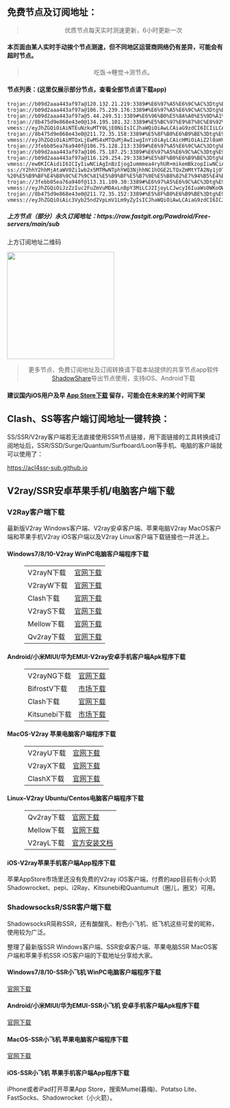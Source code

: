 
<h2>免费节点及订阅地址：</h2>
<blockquote>
<p style="text-align: center;">优质节点每天实时测速更新，6小时更新一次</p>
</blockquote>
<h4>本页面由某人实时手动挨个节点测速，但不同地区运营商网络仍有差异，可能会有超时节点。</h4>
<blockquote>
<p style="text-align: center;">吃饭->睡觉->测节点。</p>
</blockquote>
<h4>节点列表：(这里仅展示部分节点，查看全部节点请下载app)</h4>

```trojan://0cc6b4268dea0ba8@60.249.3.231:3389#%E5%8F%B0%E6%B9%BE%3Dtg%E9%A2%91%E9%81%93%3A%40bpjzx2%3D158
trojan://b09d2aaa443af97a@120.132.21.219:3389#%E6%97%A5%E6%9C%AC%3Dtg%E9%A2%91%E9%81%93%3A%40bpjzx2%3D29
trojan://b09d2aaa443af97a@106.75.239.176:3389#%E6%97%A5%E6%9C%AC%3Dtg%E9%A2%91%E9%81%93%3A%40bpjzx2%3D34
trojan://b09d2aaa443af97a@5.44.249.51:3389#%E6%96%B0%E5%8A%A0%E5%9D%A1%3Dtg%E9%A2%91%E9%81%93%3A%40bpjzx2%3D185
trojan://8b475d9e868e43e0@134.195.101.32:3389#%E5%BC%97%E9%87%8C%E8%92%99%E7%89%B9%3Dtg%E9%A2%91%E9%81%93%3A%40bpjzx2%3D234
vmess://eyJhZGQiOiAiNTEuNzkuMTY0LjE0NiIsICJhaWQiOiAwLCAiaG9zdCI6ICIiLCAiaWQiOiAiMmVmNjRkYzgtY2EzYy00NWI4LWFkNWYtMjA4NzE0NTIxNDNiIiwgIm5ldCI6ICJ3cyIsICJwYXRoIjogIi9mYXN0c3NoL3B1dGRjYmIvNjM1MDBmMjU0MWI4Ny8iLCAicG9ydCI6IDgwLCAicHMiOiAiZ2l0aHViLmNvbS9QYXdkcm9pZCAtIFx1NjViMFx1NTJhMFx1NTc2MU9WSCAyMiIsICJ0bHMiOiAiIiwgInR5cGUiOiAiYXV0byIsICJzZWN1cml0eSI6ICJhdXRvIiwgInNraXAtY2VydC12ZXJpZnkiOiB0cnVlLCAic25pIjogIiJ9
trojan://8b475d9e868e43e0@211.72.35.158:3389#%E5%8F%B0%E6%B9%BE%3Dtg%E9%A2%91%E9%81%93%3A%40bpjzx2%3D118
vmess://eyJhZGQiOiAiMTQxLjEwMS4xMTQuMjAwIiwgInYiOiAyLCAicHMiOiAiZ2l0aHViLmNvbS9QYXdkcm9pZCAtIFx1N2Y4ZVx1NTZmZENsb3VkRmxhcmVcdTgyODJcdTcwYjkgMjEiLCAicG9ydCI6ICI0NDMiLCAiaWQiOiAiMDQ3OWViOWQtOTk5ZC00YmZmLWFlM2YtNGY3Y2M0NDBjZTQ2IiwgImFpZCI6ICIwIiwgInNjeSI6ICJhdXRvIiwgIm5ldCI6ICJ3cyIsICJ0eXBlIjogIiIsICJob3N0IjogInYycmF5Mi5zc3ItZnJlZTIueHl6IiwgInRscyI6ICJ0bHMiLCAicGF0aCI6ICIvZG9uZ3RhaXdhbmcuY29tIn0=
trojan://3febb05ea76a940f@106.75.128.213:3389#%E6%97%A5%E6%9C%AC%3Dtg%E9%A2%91%E9%81%93%3A%40bpjzx2%3D94
trojan://b09d2aaa443af97a@106.75.187.25:3389#%E6%97%A5%E6%9C%AC%3Dtg%E9%A2%91%E9%81%93%3A%40bpjzx2%3D155
trojan://b09d2aaa443af97a@116.129.254.29:3383#%E5%8F%B0%E6%B9%BE%3Dtg%E9%A2%91%E9%81%93%3A%40bpjzx2%3D16
vmess://ew0KICAidiI6ICIyIiwNCiAgInBzIjogIummmea4ryhUR+mikemBkzopIiwNCiAgImFkZCI6ICJoazgwLnNhbmZlbjAwMS5waWNzIiwNCiAgInBvcnQiOiAiODAiLA0KICAiaWQiOiAiMDUzODMwMjItNTk0YS00NGVhLWExOWUtYzk3MmY0YTE1NDkyIiwNCiAgImFpZCI6ICIwIiwNCiAgInNjeSI6ICJhdXRvIiwNCiAgIm5ldCI6ICJ3cyIsDQogICJ0eXBlIjogIm5vbmUiLA0KICAiaG9zdCI6ICJhLjE4OS5jbiIsDQogICJwYXRoIjogIi96aC1jbi9kb3dubG9hZCIsDQogICJ0bHMiOiAiIiwNCiAgInNuaSI6ICIiLA0KICAiYWxwbiI6ICIiDQp9
ss://Y2hhY2hhMjAtaWV0Zi1wb2x5MTMwNTphYWQ3NjhhNC1hOGE2LTQxZmMtYTA2Ny1jOTk5NWU2NzEzNDU@gzct.zzuu.tk:23126#github.com/Pawdroid%20-%20%E5%B9%BF%E4%B8%9C%E7%9C%81%E5%B9%BF%E5%B7%9E%E5%B8%82%E7%94%B5%E4%BF%A1%204
trojan://3febb05ea76a940f@113.31.109.30:3389#%E6%97%A5%E6%9C%AC%3Dtg%E9%A2%91%E9%81%93%3A%40bpjzx2%3D72
vmess://eyJhZGQiOiJzZzIuc2FuZmVuMDAxLnBpY3MiLCJ2IjoyLCJwcyI6IuaWsOWKoOWdoT10Z+mikemBkzoyPTgiLCJwb3J0IjoiNDQzIiwiaWQiOiIwNTM4MzAyMi01OTRhLTQ0ZWEtYTE5ZS1jOTcyZjRhMTU0OTIiLCJhaWQiOiIwIiwic2N5IjoiYXV0byIsIm5ldCI6IndzIiwidHlwZSI6IiIsImhvc3QiOiJ3d3cubWljcm9zb2Z0LmNvbSIsInRscyI6InRscyIsInBhdGgiOiIvemgtY24ifQ==
trojan://8b475d9e868e43e0@211.72.35.152:3389#%E5%8F%B0%E6%B9%BE%3Dtg%E9%A2%91%E9%81%93%3A%40bpjzx2%3D25
vmess://eyJhZGQiOiAic3Vyb25nd2VpLmV1Lm9yZyIsICJhaWQiOiAwLCAiaG9zdCI6ICJzdXJvbmd3ZWkuZXUub3JnIiwgImlkIjogIjYwOTNlZWZiLTdhYjYtNDFkZi1hYmEwLWQ1ZmE1ODE0N2UxMCIsICJuZXQiOiAid3MiLCAicGF0aCI6ICIvcmVmZnM3eTI2ZzB1YSIsICJwb3J0IjogNDQzLCAicHMiOiAiZ2l0aHViLmNvbS9QYXdkcm9pZCAtIFx1N2Y4ZVx1NTZmZENsb3VkRmxhcmVcdTUxNmNcdTUzZjhDRE5cdTgyODJcdTcwYjkgMTIiLCAidGxzIjogInRscyIsICJ0eXBlIjogImF1dG8iLCAic2VjdXJpdHkiOiAiYXV0byIsICJza2lwLWNlcnQtdmVyaWZ5IjogdHJ1ZSwgInNuaSI6ICIifQ==
```
<h5>上方节点（部分）永久订阅地址：https://raw.fastgit.org/Pawdroid/Free-servers/main/sub</h5>
<p>上方订阅地址二维码</p>
<img src='https://raw.fastgit.org/Pawdroid/Free-servers/main/sub.png' width=250 height=250>
<blockquote style='text-align: center;'>更多节点、免费订阅地址及订阅转换请下载本站提供的共享节点app软件<a href='https://shadowshare.v2cross.com'>ShadowShare</a>导出节点使用，支持iOS、Android下载</blockquote>
<h4>建议国内iOS用户及早 <a href='https://apps.apple.com/cn/app/shadowshare/id1612647259'>App Store下载</a> 留存，可能会在未来的某个时间下架</h4>

<div class="nv-content-wrap entry-content">
<h2>Clash、SS等客户端订阅地址一键转换：</h2>
<p>SS/SSR/V2ray客户端若无法直接使用SSR节点链接，用下面链接的工具转换成订阅地址后，SSR/SSD/Surge/Quantum/Surfboard/Loon等手机、电脑的客户端就可以使用了：</p>
<p><a href="https://acl4ssr-sub.github.io" target="_blank" rel="noreferrer noopener nofollow">https://acl4ssr-sub.github.io</a></p>
<h2>V2ray/SSR安卓苹果手机/电脑客户端下载</h2>
<h3>V2Ray客户端下载</h3>
<p>最新版V2ray Windows客户端、V2ray安卓客户端、苹果电脑V2ray MacOS客户端和苹果手机V2ray iOS客户端以及V2ray Linux客户端下载链接也一并送上。</p>
<h4>Windows7/8/10-<strong>V2ray WinPC电脑客户端</strong>程序下载</h4>
<figure class="wp-block-table alignwide is-style-stripes"><table><tbody><tr><td>V2rayN下载</td><td><a href="https://github.com/2dust/v2rayN/releases" target="_blank" rel="noreferrer noopener">官网下载</a></td></tr><tr><td>V2rayW下载</td><td><a href="https://github.com/Cenmrev/V2RayW/releases" target="_blank" rel="noreferrer noopener">官网下载</a></td></tr><tr><td>Clash下载</td><td><a href="https://github.com/Fndroid/clash_for_windows_pkg/releases" target="_blank" rel="noreferrer noopener">官网下载</a></td></tr><tr><td>V2rayS下载</td><td><a href="https://github.com/Shinlor/V2RayS/releases" target="_blank" rel="noreferrer noopener">官网下载</a></td></tr><tr><td>Mellow下载</td><td><a href="https://github.com/mellow-io/mellow/releases" target="_blank" rel="noreferrer noopener">官网下载</a></td></tr><tr><td>Qv2ray下载</td><td><a href="https://github.com/Qv2ray/Qv2ray" target="_blank" rel="noreferrer noopener">官网下载</a></td></tr></tbody></table></figure>
<h4><strong>Android/小米MIUI/华为EMUI-V2ray安卓手机客户端</strong>Apk程序下载</h4>
<figure class="wp-block-table alignwide is-style-stripes"><table><tbody><tr><td>V2rayNG下载</td><td><a href="https://github.com/2dust/v2rayNG/releases" target="_blank" rel="noreferrer noopener">官网下载</a></td></tr><tr><td>BifrostV下载</td><td><a rel="noreferrer noopener" href="https://www.appsapk.com/downloading/latest/com.github.dawndiy.bifrostv-0.6.8.apk" target="_blank">市场下载</a></td></tr><tr><td>Clash下载</td><td><a href="https://github.com/Kr328/ClashForAndroid/releases" target="_blank" rel="noreferrer noopener">官网下载</a></td></tr><tr><td>Kitsunebi下载</td><td><a rel="noreferrer noopener" href="https://apkpure.com/kitsunebi/fun.kitsunebi.kitsunebi4android" target="_blank">市场下载</a></td></tr></tbody></table></figure>
<h4><strong>MacOS-V2ray <strong>苹果电脑</strong>客户端</strong>程序下载</h4>
<figure class="wp-block-table alignwide is-style-stripes"><table><tbody><tr><td>V2rayU下载</td><td><a href="https://github.com/yanue/V2rayU/releases" target="_blank" rel="noreferrer noopener">官网下载</a></td></tr><tr><td>V2rayX下载</td><td><a href="https://github.com/Cenmrev/V2RayX/releases" target="_blank" rel="noreferrer noopener">官网下载</a></td></tr><tr><td>ClashX下载</td><td><a href="https://github.com/yichengchen/clashX/releases" target="_blank" rel="noreferrer noopener">官网下载</a></td></tr></tbody></table></figure>
<h4><strong>Linux</strong>–<strong>V2ray Ubuntu/Centos电脑客户端</strong>程序下载</h4>
<figure class="wp-block-table alignwide is-style-stripes"><table><tbody><tr><td>Qv2ray下载</td><td><a href="https://github.com/Qv2ray/Qv2ray" target="_blank" rel="noreferrer noopener">官网下载</a></td></tr><tr><td>Mellow下载</td><td><a href="https://github.com/mellow-io/mellow/releases" target="_blank" rel="noreferrer noopener">官网下载</a></td></tr><tr><td>V2rayL下载</td><td><a rel="noreferrer noopener" href="https://github.com/jiangxufeng/v2rayL" target="_blank">官方安装文档</a></td></tr></tbody></table></figure>
<h4>iOS-<strong>V2ray苹果<strong>手机客户端</strong>App程序</strong>下载</h4>
<p>苹果AppStore市场里还没有免费的V2ray iOS客户端，付费的app目前有小火箭Shadowrocket、pepi、i2Ray、Kitsunebi和Quantumult（圈儿，圈叉）可用。</p>
<h3>ShadowsocksR/SSR客户端下载</h3>
<p>ShadowsocksR简称SSR，还有酸酸乳、粉色小飞机、纸飞机这些可爱的昵称，使用较为广泛。</p>
<p>整理了最新版SSR Windows客户端、SSR安卓客户端、苹果电脑SSR MacOS客户端和苹果手机SSR iOS客户端的下载地址分享给大家。</p>
<h4><strong>Windows7/8/10-<strong>SSR小飞机 WinPC电脑客户端</strong>程序下载</strong></h4>
<p><a rel="noreferrer noopener" href="https://github.com/shadowsocksrr/shadowsocksr-csharp/releases" target="_blank">官网下载</a></p>
<h4><strong><strong>Android/小米MIUI/华为EMUI-SSR小飞机 安卓手机客户端</strong>Apk程序下载</strong></h4>
<p><a rel="noreferrer noopener" href="https://github.com/shadowsocksrr/shadowsocksr-android/releases" target="_blank">官网下载</a></p>
<h4><strong><strong>MacOS-SSR小飞机 苹果电脑客户端</strong>程序下载</strong></h4>
<p><a href="https://github.com/qinyuhang/ShadowsocksX-NG-R/releases" target="_blank" rel="noreferrer noopener">官网下载</a></p>
<h4><strong>iOS-<strong>SSR小飞机 苹果手机客户端App程序</strong></strong>下载</h4>
<p>iPhone或者iPad打开苹果App Store，搜索Mume(暮梅)、Potatso Lite、FastSocks、Shadowrocket（小火箭）。</p>

